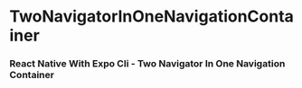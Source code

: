 # TwoNavigatorInOneNavigationContainer
### React Native With Expo Cli - Two Navigator In One Navigation Container
